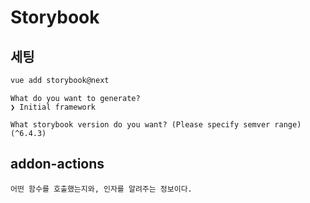 # Storybook

## 세팅
```bash
vue add storybook@next
```

```
What do you want to generate?
❯ Initial framework

What storybook version do you want? (Please specify semver range) (^6.4.3) 

```


## addon-actions
```
어떤 함수를 호출했는지와, 인자를 알려주는 정보이다.
```